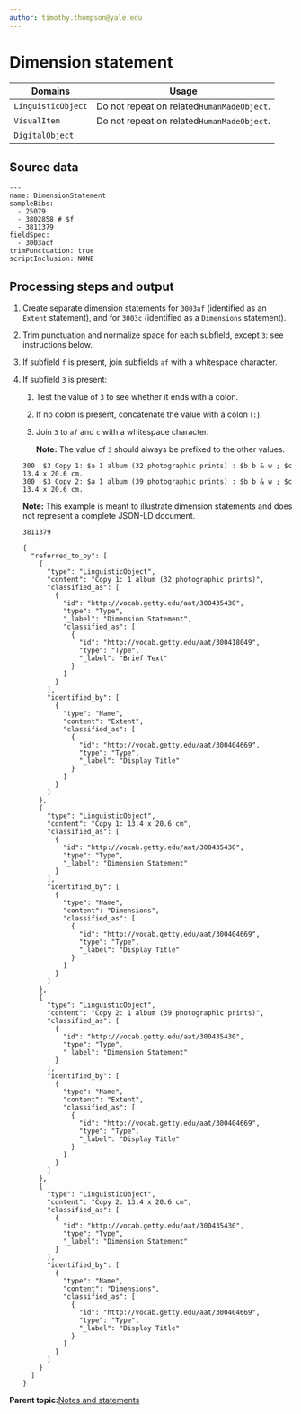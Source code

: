 ```yaml
---
author: timothy.thompson@yale.edu
---
```


# Dimension statement

|Domains|Usage|
|-------|-----|
|`LinguisticObject`|Do not repeat on related`HumanMadeObject`.|
|`VisualItem`|Do not repeat on related`HumanMadeObject`.|
|`DigitalObject`| |

## Source data

```
---
name: DimensionStatement
sampleBibs:
  - 25079
  - 3802858 # $f
  - 3811379
fieldSpec:
  - 3003acf
trimPunctuation: true
scriptInclusion: NONE
```

## Processing steps and output

1.  Create separate dimension statements for `3003af` \(identified as an `Extent` statement\), and for `3003c` \(identified as a `Dimensions` statement\).

2.  Trim punctuation and normalize space for each subfield, except `3`: see instructions below.

3.  If subfield `f` is present, join subfields `af` with a whitespace character.

4.  If subfield `3` is present:

    1.  Test the value of `3` to see whether it ends with a colon.

    2.  If no colon is present, concatenate the value with a colon \(`:`\).

    3.  Join `3` to `af` and `c` with a whitespace character.

        **Note:** The value of `3` should always be prefixed to the other values.

    ```
    300  $3 Copy 1: $a 1 album (32 photographic prints) : $b b & w ; $c 13.4 x 20.6 cm.
    300  $3 Copy 2: $a 1 album (39 photographic prints) : $b b & w ; $c 13.4 x 20.6 cm.
    ```

    **Note:** This example is meant to illustrate dimension statements and does not represent a complete JSON-LD document.

    `3811379`

    ```
    {
      "referred_to_by": [
        {
          "type": "LinguisticObject",
          "content": "Copy 1: 1 album (32 photographic prints)",
          "classified_as": [
            {
              "id": "http://vocab.getty.edu/aat/300435430",
              "type": "Type",
              "_label": "Dimension Statement",
              "classified_as": [
                {
                  "id": "http://vocab.getty.edu/aat/300418049",
                  "type": "Type",
                  "_label": "Brief Text"
                }
              ]
            }
          ],
          "identified_by": [
            {
              "type": "Name",
              "content": "Extent",
              "classified_as": [
                {
                  "id": "http://vocab.getty.edu/aat/300404669",
                  "type": "Type",
                  "_label": "Display Title"
                }
              ]
            }
          ]
        },
        {
          "type": "LinguisticObject",
          "content": "Copy 1: 13.4 x 20.6 cm",
          "classified_as": [
            {
              "id": "http://vocab.getty.edu/aat/300435430",
              "type": "Type",
              "_label": "Dimension Statement"
            }
          ],
          "identified_by": [
            {
              "type": "Name",
              "content": "Dimensions",
              "classified_as": [
                {
                  "id": "http://vocab.getty.edu/aat/300404669",
                  "type": "Type",
                  "_label": "Display Title"
                }
              ]
            }
          ]
        },
        {
          "type": "LinguisticObject",
          "content": "Copy 2: 1 album (39 photographic prints)",
          "classified_as": [
            {
              "id": "http://vocab.getty.edu/aat/300435430",
              "type": "Type",
              "_label": "Dimension Statement"
            }
          ],
          "identified_by": [
            {
              "type": "Name",
              "content": "Extent",
              "classified_as": [
                {
                  "id": "http://vocab.getty.edu/aat/300404669",
                  "type": "Type",
                  "_label": "Display Title"
                }
              ]
            }
          ]
        },
        {
          "type": "LinguisticObject",
          "content": "Copy 2: 13.4 x 20.6 cm",
          "classified_as": [
            {
              "id": "http://vocab.getty.edu/aat/300435430",
              "type": "Type",
              "_label": "Dimension Statement"
            }
          ],
          "identified_by": [
            {
              "type": "Name",
              "content": "Dimensions",
              "classified_as": [
                {
                  "id": "http://vocab.getty.edu/aat/300404669",
                  "type": "Type",
                  "_label": "Display Title"
                }
              ]
            }
          ]
        }
      ]
    }
    ```


**Parent topic:**[Notes and statements](../../concepts/notes_and_statements.md)

